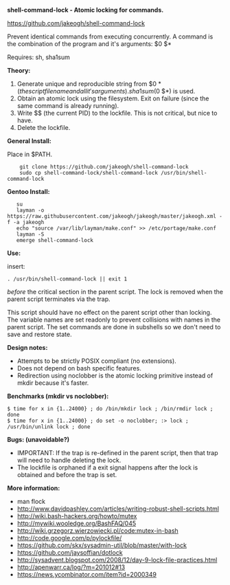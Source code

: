 **shell-command-lock - Atomic locking for commands.**

https://github.com/jakeogh/shell-command-lock

Prevent identical commands from executing concurrently.
A command is the combination of the program and it's arguments: $0 $*

Requires: sh, sha1sum

**Theory:**

 1. Generate unique and reproducible string from $0 $* (the script file name and all it's arguments). sha1sum($0 $*) is used.
 2. Obtain an atomic lock using the filesystem. Exit on failure (since the same command is already running).
 3. Write $$ (the current PID) to the lockfile. This is not critical, but nice to have.
 4. Delete the lockfile.

**General Install:**

Place in $PATH.

```
    git clone https://github.com/jakeogh/shell-command-lock
    sudo cp shell-command-lock/shell-command-lock /usr/bin/shell-command-lock
```

**Gentoo Install:**
```
   su
   layman -o https://raw.githubusercontent.com/jakeogh/jakeogh/master/jakeogh.xml -f -a jakeogh
   echo "source /var/lib/layman/make.conf" >> /etc/portage/make.conf
   layman -S
   emerge shell-command-lock
```

**Use:**

insert:
```
. /usr/bin/shell-command-lock || exit 1
```
_before_ the critical section in the parent script. The lock is removed when the parent script terminates via the trap.

This script should have no effect on the parent script other than locking. The variable names are set readonly to prevent collisions with names in the parent script. The set commands are done in subshells so we don't need to save and restore state.

**Design notes:**

- Attempts to be strictly POSIX compliant (no extensions).
- Does not depend on bash specific features.
- Redirection using noclobber is the atomic locking primitive instead of mkdir because it's faster.

**Benchmarks (mkdir vs noclobber):**
```
$ time for x in {1..24000} ; do /bin/mkdir lock ; /bin/rmdir lock ; done
$ time for x in {1..24000} ; do set -o noclobber; :> lock ; /usr/bin/unlink lock ; done
```

**Bugs: (unavoidable?)**

- IMPORTANT: If the trap is re-defined in the parent script, then that trap will need to handle deleting the lock.
- The lockfile is orphaned if a exit signal happens after the lock is obtained and before the trap is set.

**More information:**

 - man flock
 - http://www.davidpashley.com/articles/writing-robust-shell-scripts.html
 - http://wiki.bash-hackers.org/howto/mutex
 - http://mywiki.wooledge.org/BashFAQ/045
 - http://wiki.grzegorz.wierzowiecki.pl/code:mutex-in-bash
 - http://code.google.com/p/pylockfile/
 - https://github.com/skx/sysadmin-util/blob/master/with-lock
 - https://github.com/jaysoffian/dotlock
 - http://sysadvent.blogspot.com/2008/12/day-9-lock-file-practices.html
 - http://apenwarr.ca/log/?m=201012#13
 - https://news.ycombinator.com/item?id=2000349

